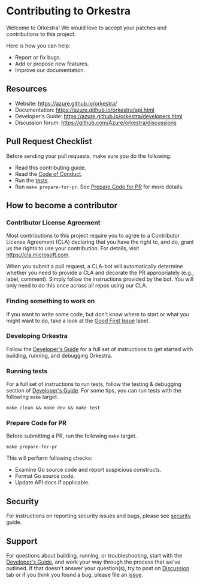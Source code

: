 # Contributing to Orkestra

Welcome to Orkestra! We would love to accept your patches and contributions to this project.

Here is how you can help:

- Report or fix bugs.
- Add or propose new features.
- Improve our documentation.

## Resources

- Website: https://azure.github.io/orkestra/
- Documentation: https://azure.github.io/orkestra/api.html
- Developer's Guide: https://azure.github.io/orkestra/developers.html
- Discussion forum: https://github.com/Azure/orkestra/discussions

## Pull Request Checklist

Before sending your pull requests, make sure you do the following:

- Read this contributing guide.
- Read the [Code of Conduct][code-conduct-link].
- Run the [tests](#running-tests).
- Run `make prepare-for-pr`. See [Prepare Code for PR](#prepare-code-for-pr) for more details.

## How to become a contributor

### Contributor License Agreement

Most contributions to this project require you to agree to a Contributor License Agreement (CLA) declaring that you have the right to, and do, grant us the rights to use your contribution. For details, visit https://cla.microsoft.com.

When you submit a pull request, a CLA-bot will automatically determine whether you need to provide
a CLA and decorate the PR appropriately (e.g., label, comment). Simply follow the instructions
provided by the bot. You will only need to do this once across all repos using our CLA.

### Finding something to work on

If you want to write some code, but don't know where to start or what you might want to do, take a look at the [Good First Issue][good-issue] label.

### Developing Orkestra

Follow the [Developer's Guide][dev-guide] for a full set of instructions to get started with building, running, and debugging Orkestra.

### Running tests

For a full set of instructions to run tests, follow the testing & debugging section of [Developer's Guide][dev-guide-tests]. For some tips, you can run tests with the following `make` target.

```shell
make clean && make dev && make test
```

### Prepare Code for PR

Before submitting a PR, run the following `make` target.

```shell
make prepare-for-pr
```

This will perform following checks:
- Examine Go source code and report suspicious constructs.
- Format Go source code.
- Update API docs if applicable.

## Security

For instructions on reporting security issues and bugs, please see [security][security-link] guide.


## Support

For questions about building, running, or troubleshooting, start with the [Developer's Guide][dev-guide], and work your way through the process that we've outlined. If that doesn't answer your question(s), try to post on [Discussion][discussion-link] tab or if you think you found a bug, please file an [issue][issue-link].

[dev-guide]: https://azure.github.io/orkestra/developers.html
[dev-guide-tests]: https://azure.github.io/orkestra/developers.html#testing--debugging
[code-conduct-link]: https://github.com/Azure/orkestra/blob/main/CODE_OF_CONDUCT.md
[security-link]: https://github.com/Azure/orkestra/blob/main/SECURITY.md
[good-issue]: https://github.com/Azure/orkestra/issues?q=is%3Aissue+is%3Aopen+label%3A%22good+first+issue%22
[discussion-link]: https://github.com/Azure/orkestra/discussions
[issue-link]: https://github.com/Azure/orkestra/issues/new/choose
